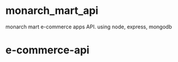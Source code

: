 # monarch_mart_api
monarch mart e-commerce apps API. using node, express, mongodb 
# e-commerce-api
